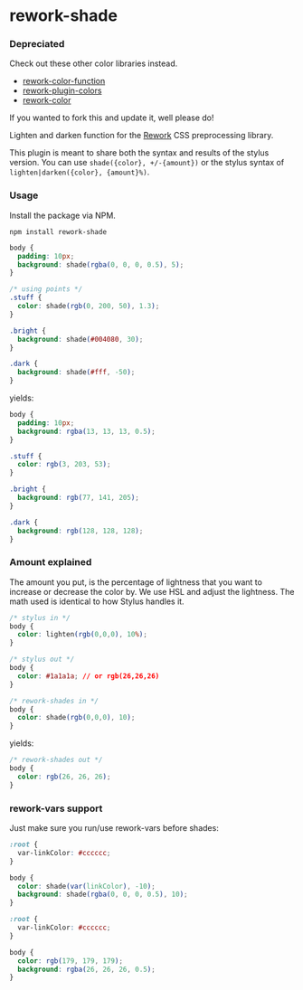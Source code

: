 rework-shade
================

### Depreciated

Check out these other color libraries instead.

* [rework-color-function](https://github.com/ianstormtaylor/rework-color-function "rework-color-function")
* [rework-plugin-colors](https://github.com/reworkcss/rework-plugin-colors/ "rework-plugin-colors")
* [rework-color](https://github.com/kristoferjoseph/rework-color "rework-color")

If you wanted to fork this and update it, well please do!

Lighten and darken function for the [Rework](https://github.com/visionmedia/rework) CSS preprocessing library.

This plugin is meant to share both the syntax and results of the stylus version. You can use `shade({color}, +/-{amount})` or the stylus syntax of `lighten|darken({color}, {amount}%)`.

### Usage

Install the package via NPM.

```shell
npm install rework-shade
```

```css
body {
  padding: 10px;
  background: shade(rgba(0, 0, 0, 0.5), 5);
}

/* using points */
.stuff {
  color: shade(rgb(0, 200, 50), 1.3);
}

.bright {
  background: shade(#004080, 30);
}

.dark {
  background: shade(#fff, -50);
}
```

yields:

```css
body {
  padding: 10px;
  background: rgba(13, 13, 13, 0.5);
}

.stuff {
  color: rgb(3, 203, 53);
}

.bright {
  background: rgb(77, 141, 205);
}

.dark {
  background: rgb(128, 128, 128);
}
```

### Amount explained

The amount you put, is the percentage of lightness that you want to increase or
decrease the color by. We use HSL and adjust the lightness. The math used is identical to how Stylus handles it.


```css
/* stylus in */
body {
  color: lighten(rgb(0,0,0), 10%);
}
```

```css
/* stylus out */
body {
  color: #1a1a1a; // or rgb(26,26,26)
}
```

```css
/* rework-shades in */
body {
  color: shade(rgb(0,0,0), 10);
}
```

yields:

```css
/* rework-shades out */
body {
  color: rgb(26, 26, 26);
}
```

### rework-vars support

Just make sure you run/use rework-vars before shades:

```css
:root {
  var-linkColor: #cccccc;
}

body {
  color: shade(var(linkColor), -10);
  background: shade(rgba(0, 0, 0, 0.5), 10);
}
```

```css
:root {
  var-linkColor: #cccccc;
}

body {
  color: rgb(179, 179, 179);
  background: rgba(26, 26, 26, 0.5);
}
```
